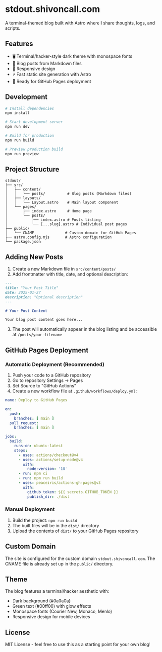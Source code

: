 # stdout.shivoncall.com

A terminal-themed blog built with Astro where I share thoughts, logs, and scripts.

## Features

- 🖥️ Terminal/hacker-style dark theme with monospace fonts
- 📝 Blog posts from Markdown files
- 📱 Responsive design
- ⚡ Fast static site generation with Astro
- 🚀 Ready for GitHub Pages deployment

## Development

```bash
# Install dependencies
npm install

# Start development server
npm run dev

# Build for production
npm run build

# Preview production build
npm run preview
```

## Project Structure

```
stdout/
├── src/
│   ├── content/
│   │   └── posts/          # Blog posts (Markdown files)
│   ├── layouts/
│   │   └── Layout.astro    # Main layout component
│   └── pages/
│       ├── index.astro     # Home page
│       └── posts/
│           ├── index.astro # Posts listing
│           └── [...slug].astro # Individual post pages
├── public/
│   └── CNAME              # Custom domain for GitHub Pages
├── astro.config.mjs       # Astro configuration
└── package.json
```

## Adding New Posts

1. Create a new Markdown file in `src/content/posts/`
2. Add frontmatter with title, date, and optional description:

```markdown
---
title: "Your Post Title"
date: 2025-01-27
description: "Optional description"
---

# Your Post Content

Your blog post content goes here...
```

3. The post will automatically appear in the blog listing and be accessible at `/posts/your-filename`

## GitHub Pages Deployment

### Automatic Deployment (Recommended)

1. Push your code to a GitHub repository
2. Go to repository Settings → Pages
3. Set Source to "GitHub Actions"
4. Create a new workflow file at `.github/workflows/deploy.yml`:

```yaml
name: Deploy to GitHub Pages

on:
  push:
    branches: [ main ]
  pull_request:
    branches: [ main ]

jobs:
  build:
    runs-on: ubuntu-latest
    steps:
      - uses: actions/checkout@v4
      - uses: actions/setup-node@v4
        with:
          node-version: '18'
      - run: npm ci
      - run: npm run build
      - uses: peaceiris/actions-gh-pages@v3
        with:
          github_token: ${{ secrets.GITHUB_TOKEN }}
          publish_dir: ./dist
```

### Manual Deployment

1. Build the project: `npm run build`
2. The built files will be in the `dist/` directory
3. Upload the contents of `dist/` to your GitHub Pages repository

## Custom Domain

The site is configured for the custom domain `stdout.shivoncall.com`. The CNAME file is already set up in the `public/` directory.

## Theme

The blog features a terminal/hacker aesthetic with:
- Dark background (#0a0a0a)
- Green text (#00ff00) with glow effects
- Monospace fonts (Courier New, Monaco, Menlo)
- Responsive design for mobile devices

## License

MIT License - feel free to use this as a starting point for your own blog!
